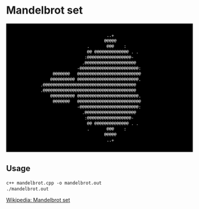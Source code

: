 # Mandelbrot set

![alt](./asset/ascii_version.png)

## Usage

```
c++ mandelbrot.cpp -o mandelbrot.out
./mandelbrot.out
```

[Wikipedia: Mandelbrot set](https://en.wikipedia.org/wiki/Mandelbrot_set)
